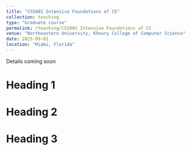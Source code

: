 ```yaml
---
title: "CS5001 Intensive Foundations of CS"
collection: teaching
type: "Graduate course"
permalink: /teaching/CS5001 Intensive Foundations of CS
venue: "Northeastern University, Khoury College of Computer Science"
date: 2025-09-01
location: "Miami, Florida"
---
```


Details coming soon

Heading 1
======

Heading 2
======

Heading 3
======
